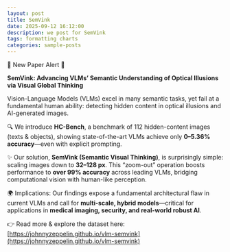 ```yaml
---
layout: post
title: SemVink
date: 2025-09-12 16:12:00
description: we post for SemVink
tags: formatting charts
categories: sample-posts
---
```


🚨 New Paper Alert 🚨

**SemVink: Advancing VLMs’ Semantic Understanding of Optical Illusions via Visual Global Thinking**

Vision-Language Models (VLMs) excel in many semantic tasks, yet fail at a fundamental human ability: detecting hidden content in optical illusions and AI-generated images.

🔍 We introduce **HC-Bench**, a benchmark of 112 hidden-content images (texts & objects), showing state-of-the-art VLMs achieve only **0–5.36% accuracy**—even with explicit prompting.

✨ Our solution, **SemVink (Semantic Visual Thinking)**, is surprisingly simple: scaling images down to **32–128 px**. This “zoom-out” operation boosts performance to **over 99% accuracy** across leading VLMs, bridging computational vision with human-like perception.

🌍 Implications: Our findings expose a fundamental architectural flaw in current VLMs and call for **multi-scale, hybrid models**—critical for applications in **medical imaging, security, and real-world robust AI**.

👉 Read more & explore the dataset here: [https://johnnyzeppelin.github.io/vlm-semvink](https://johnnyzeppelin.github.io/vlm-semvink)

